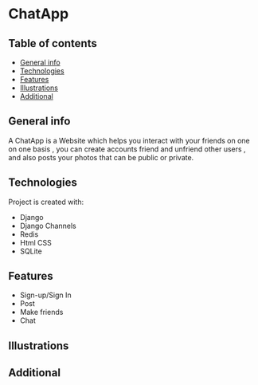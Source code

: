 # ChatApp

## Table of contents
* [General info](#general-info)
* [Technologies](#technologies)
* [Features](#features)
* [Illustrations](#illustrations)
* [Additional](#additional)

## General info
A ChatApp is a Website which helps you interact with your friends on one on one basis , you can create accounts friend and unfriend other users , and also posts your photos that can be public or private.
## Technologies
Project is created with:
* Django
* Django Channels
* Redis
* Html CSS
* SQLite


## Features

- Sign-up/Sign In
- Post
- Make friends
- Chat

## Illustrations




## Additional


